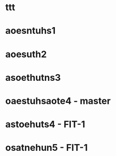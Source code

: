 # ttt


# aoesntuhs1
# aoesuth2
# asoethutns3
# oaestuhsaote4 - master
# astoehuts4 - FIT-1
# osatnehun5 - FIT-1
